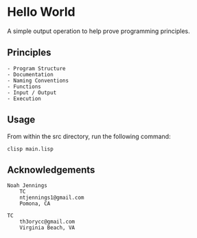 # Hello World

A simple output operation to help prove programming principles. 

## Principles 

    - Program Structure 
    - Documentation
    - Naming Conventions
    - Functions 
    - Input / Output 
    - Execution    

## Usage 

From within the src directory, run the following command: 

```
clisp main.lisp
```

## Acknowledgements

    Noah Jennings 
        TC 
        ntjennings1@gmail.com
        Pomona, CA
        
    TC 
        th3orycc@gmail.com
        Virginia Beach, VA
